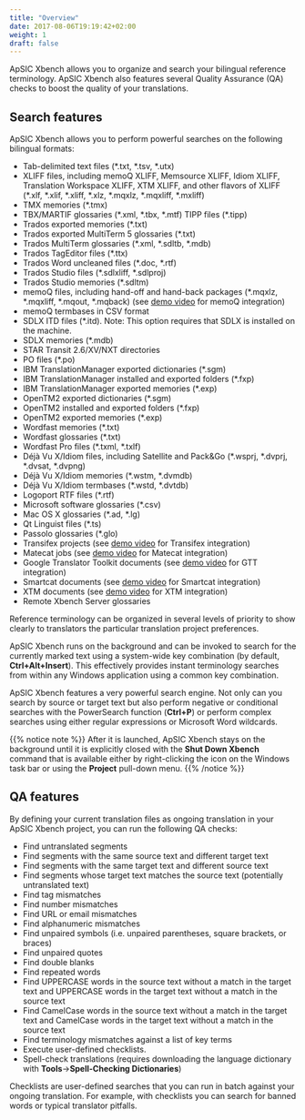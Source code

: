 ```yaml
---
title: "Overview"
date: 2017-08-06T19:19:42+02:00
weight: 1
draft: false
---
```

ApSIC Xbench allows you to organize and search your bilingual
reference terminology. ApSIC Xbench also features several Quality
Assurance (QA) checks to boost the quality of your translations.

## Search features

ApSIC Xbench allows you to perform powerful searches on the following
bilingual formats:

* Tab-delimited text files (*.txt, *.tsv, *.utx)
* XLIFF files, including memoQ XLIFF, Memsource XLIFF, Idiom
  XLIFF, Translation Workspace XLIFF, XTM XLIFF, and other
  flavors of XLIFF (*.xlf, *.xlif, *.xliff, *.xlz, *.mqxlz, *.mqxliff, *.mxliff)
* TMX memories (*.tmx)
* TBX/MARTIF glossaries (*.xml, *.tbx, *.mtf) TIPP files (\*.tipp)
* Trados exported memories (*.txt)
* Trados exported MultiTerm 5 glossaries (*.txt)
* Trados MultiTerm glossaries (*.xml, *.sdltb, *.mdb)
* Trados TagEditor files (*.ttx)
* Trados Word uncleaned files (*.doc, *.rtf)
* Trados Studio files (*.sdlxliff, *.sdlproj)
* Trados Studio memories (*.sdltm)
* memoQ files, including hand-off and hand-back packages (*.mqxlz,
*.mqxliff, *.mqout, *.mqback) (see [demo video](https://www.youtube.com/watch?v=ECAPbKtCiJY) for memoQ integration)
* memoQ termbases in CSV format
* SDLX ITD files (*.itd). Note: This option requires that SDLX is
  installed on the machine.
* SDLX memories (*.mdb)
* STAR Transit 2.6/XV/NXT directories
* PO files (*.po)
* IBM TranslationManager exported dictionaries (*.sgm)
* IBM TranslationManager installed and exported folders (*.fxp)
* IBM TranslationManager exported memories (*.exp)
* OpenTM2 exported dictionaries (*.sgm)
* OpenTM2 installed and exported folders (*.fxp)
* OpenTM2 exported memories (*.exp)
* Wordfast memories (*.txt)
* Wordfast glossaries (*.txt)
* Wordfast Pro files (*.txml, *.txlf)
* Déjà Vu X/Idiom files, including Satellite and Pack&Go (*.wsprj,
  *.dvprj, *.dvsat, *.dvpng)
* Déjà Vu X/Idiom memories (*.wstm, *.dvmdb)
* Déjà Vu X/Idiom termbases (*.wstd, *.dvtdb)
* Logoport RTF files (*.rtf)
* Microsoft software glossaries (*.csv)
* Mac OS X glossaries (*.ad, *.lg)
* Qt Linguist files (*.ts)
* Passolo glossaries (*.glo)
* Transifex projects (see [demo video](https://www.youtube.com/watch?v=p-gf-RyH1jk) for Transifex integration)
* Matecat jobs (see [demo video](https://www.youtube.com/watch?v=a8j5O4JYarQ) for Matecat integration)
* Google Translator Toolkit documents (see [demo video](https://www.youtube.com/watch?v=Ghafpx_wQXw) for GTT integration)
* Smartcat documents (see [demo video](https://www.youtube.com/watch?v=ASxh-LvJM8M) for Smartcat integration)
* XTM documents (see [demo video](https://www.youtube.com/watch?v=VexB2pZIxO4) for XTM integration)
* Remote Xbench Server glossaries

Reference terminology can be organized in several levels of priority to
show clearly to translators the particular translation project preferences.

ApSIC Xbench runs on the background and can be invoked to search for
the currently marked text using a system-wide key combination (by
default, **Ctrl+Alt+Insert**). This effectively provides instant terminology
searches from within any Windows application using a common key
combination.

ApSIC Xbench features a very powerful search engine. Not only can you
search by source or target text but also perform negative or conditional
searches with the PowerSearch function (**Ctrl+P**) or perform complex
searches using either regular expressions or Microsoft Word wildcards.

{{% notice note %}}
After it is launched, ApSIC Xbench stays on the background until it
is explicitly closed with the **Shut Down Xbench** command that is
available either by right-clicking the icon on the Windows task bar or
using the **Project** pull-down menu. 
{{% /notice %}}


## QA features

By defining your current translation files as ongoing translation in your
ApSIC Xbench project, you can run the following QA checks:

* Find untranslated segments
* Find segments with the same source text and different target text
* Find segments with the same target text and different source text
* Find segments whose target text matches the source text (potentially
untranslated text)
* Find tag mismatches
* Find number mismatches
* Find URL or email mismatches
* Find alphanumeric mismatches
* Find unpaired symbols (i.e. unpaired parentheses, square brackets, or
braces)
* Find unpaired quotes
* Find double blanks
* Find repeated words
* Find UPPERCASE words in the source text without a match in the
target text and UPPERCASE words in the target text without a match
in the source text
* Find CamelCase words in the source text without a match in the
target text and CamelCase words in the target text without a match in
the source text
* Find terminology mismatches against a list of key terms
* Execute user-defined checklists.
* Spell-check translations (requires downloading the language
dictionary with **Tools**->**Spell-Checking Dictionaries**)

Checklists are user-defined searches that you can run in batch against
your ongoing translation. For example, with checklists you can search for
banned words or typical translator pitfalls.
